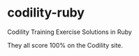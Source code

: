 # codility-ruby
Codility Training Exercise Solutions in Ruby

They all score 100% on the Codility site.
